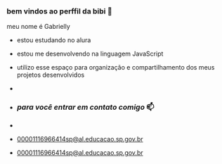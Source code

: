### bem vindos ao perffil da bibi 🤎

meu nome é Gabrielly

- estou estudando no alura 
- estou me desenvolvendo na linguagem JavaScript
- utilizo esse espaço para organização e compartilhamento dos meus projetos desenvolvidos
- 
- ### *para você entrar em contato comigo* 📫
- 
-  00001116966414sp@al.educacao.sp.gov.br

-  00001116966414sp@al.educacao.sp.gov.br
